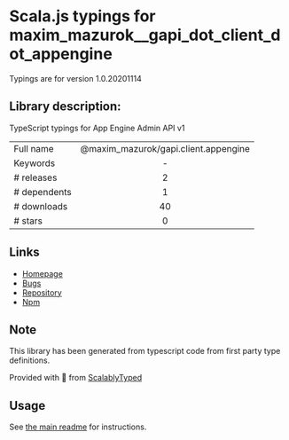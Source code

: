 
# Scala.js typings for maxim_mazurok__gapi_dot_client_dot_appengine

Typings are for version 1.0.20201114

## Library description:
TypeScript typings for App Engine Admin API v1

|                    |                 |
| ------------------ | :-------------: |
| Full name          | @maxim_mazurok/gapi.client.appengine |
| Keywords           | - |
| # releases         | 2 |
| # dependents       | 1 |
| # downloads        | 40 |
| # stars            | 0 |

## Links
- [Homepage](https://github.com/Maxim-Mazurok/google-api-typings-generator#readme)
- [Bugs](https://github.com/Maxim-Mazurok/google-api-typings-generator/issues)
- [Repository](https://github.com/Maxim-Mazurok/google-api-typings-generator)
- [Npm](https://www.npmjs.com/package/%40maxim_mazurok%2Fgapi.client.appengine)
    


## Note
This library has been generated from typescript code from first party type definitions.

Provided with :purple_heart: from [ScalablyTyped](https://github.com/oyvindberg/ScalablyTyped)

## Usage
See [the main readme](../../readme.md) for instructions.


